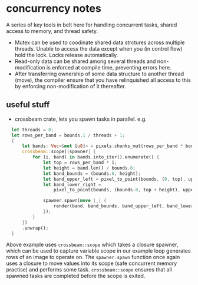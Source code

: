 # concurrency notes

A series of key tools in belt here for handling concurrent tasks, shared access to memory, and thread safety.

- Mutex can be used to coodinate shared data strctures across multiple threads. Unable to access the data except when you (in control flow) hold the lock. Locks release automatically.
- Read-only data can be shared among several threads and non-modification is enforced at compile time, preventing errors here.
- After transferring ownership of some data structure to another thread (move), the compiler ensure that you have relinquished all access to this by enforcing non-modification of it thereafter.


## useful stuff
- crossbeam crate, lets you spawn tasks in parallel. e.g.
```rust
  let threads = 8;
  let rows_per_band = bounds.1 / threads + 1;
  {
      let bands: Vec<&mut [u8]> = pixels.chunks_mut(rows_per_band * bounds.0).collect();
      crossbeam::scope(|spawner| {
          for (i, band) in bands.into_iter().enumerate() {
              let top = rows_per_band * i;
              let height = band.len() / bounds.0;
              let band_bounds = (bounds.0, height);
              let band_upper_left = pixel_to_point(bounds, (0, top), upper_left, lower_right);
              let band_lower_right =
                  pixel_to_point(bounds, (bounds.0, top + height), upper_left, lower_right);

              spawner.spawn(move |_| {
                  render(band, band_bounds, band_upper_left, band_lower_right);
              });
          }
      })
      .unwrap();
  }
```
Above example uses `crossbeam::scope` which takes a closure spawner, which can be used to capture variable scope in our example loop generates rows of an image to operate on.
The `spawner.spawn` function once again uses a closure to move values into its scope (safe concurrent memory practise) and performs some task.
`crossbeam::scope` ensures that all spawned tasks are completed before the scope is exited.
